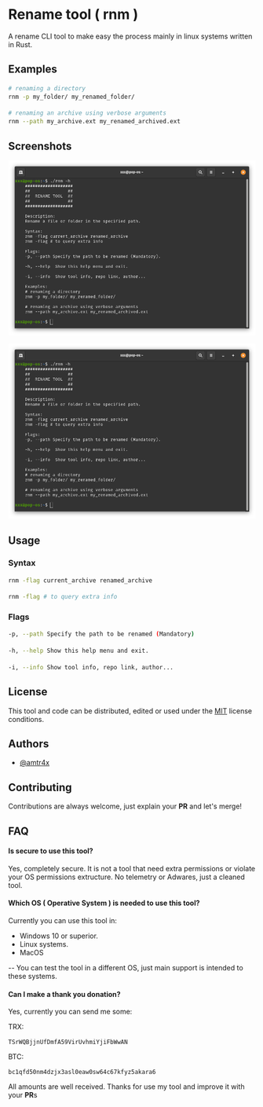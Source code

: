 
# Rename tool ( rnm )

A rename CLI tool to make easy the process mainly in linux systems written in Rust.



## Examples

```bash
# renaming a directory
rnm -p my_folder/ my_renamed_folder/

# renaming an archive using verbose arguments
rnm --path my_archive.ext my_renamed_archived.ext
```


## Screenshots

![rnm help query](./screenshots/help.png)

![rnm success renaming](./screenshots/help.png)


## Usage

### Syntax

```bash
rnm -flag current_archive renamed_archive

rnm -flag # to query extra info
```

### Flags

```bash
-p, --path Specify the path to be renamed (Mandatory)

-h, --help Show this help menu and exit.

-i, --info Show tool info, repo link, author...
```

## License

This tool and code can be distributed, edited or used under the [MIT](./LICENSE) license conditions.


## Authors

- [@amtr4x](https://www.github.com/Amtr4x)


## Contributing

Contributions are always welcome, 
just explain your **PR** and let's merge!


## FAQ

#### Is secure to use this tool?

Yes, completely secure. It is not a tool that need extra permissions or violate your OS permissions extructure. No telemetry or Adwares, just a cleaned tool.

#### Which OS ( Operative System ) is needed to use this tool?

Currently you can use this tool in:
- Windows 10 or superior.
- Linux systems.
- MacOS

-- You can test the tool in a different OS, just main support is intended to these systems.

#### Can I make a thank you donation?

Yes, currently you can send me some:

TRX:
```plaintext
TSrWQBjjnUfDmfA59VirUvhmiYjiFbWwAN
```

BTC:
```plaintext
bc1qfd50nm4dzjx3asl0eaw0sw64c67kfyz5akara6
```

All amounts are well received. Thanks for use my tool and improve it with your **PR**s

